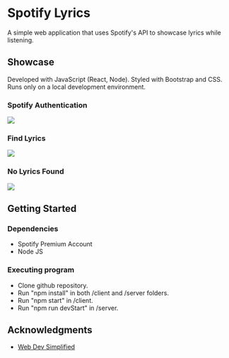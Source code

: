 # Spotify Lyrics

A simple web application that uses Spotify's API to showcase lyrics while listening.

## Showcase

Developed with JavaScript (React, Node). Styled with Bootstrap and CSS. Runs only on a local development environment.

### Spotify Authentication
![](gif/auth.gif)

### Find Lyrics
![](gif/findlyrics.gif)

### No Lyrics Found
![](gif/nolyrics.gif)

## Getting Started

### Dependencies

* Spotify Premium Account
* Node JS

### Executing program

* Clone github repository.
* Run "npm install" in both /client and /server folders.
* Run "npm start" in /client.
* Run "npm run devStart" in /server.

## Acknowledgments

* [Web Dev Simplified](https://www.youtube.com/watch?v=Xcet6msf3eE)

